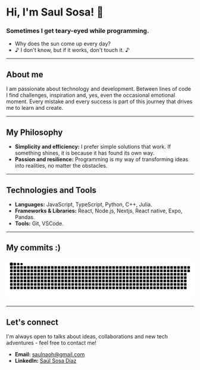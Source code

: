 # Hi, I'm Saul Sosa! 👋

### Sometimes I get teary-eyed while programming.

- Why does the sun come up every day?  
- ♪ I don't know, but if it works, don't touch it. ♪

---

## About me

I am passionate about technology and development. Between lines of code I find challenges, inspiration and, yes, even the occasional emotional moment. Every mistake and every success is part of this journey that drives me to learn and create.

---

## My Philosophy
- **Simplicity and efficiency:** I prefer simple solutions that work. If something shines, it is because it has found its own way.
- **Passion and resilience:** Programming is my way of transforming ideas into realities, no matter the obstacles.

---

## Technologies and Tools

- **Languages:** JavaScript, TypeScript, Python, C++, Julia.
- **Frameworks & Libraries:** React, Node.js, Nextjs, React native, Expo, Pandas.
- **Tools:** Git, VSCode.

---
## My commits :)
![](https://github.com/Saul-Sosa-Diaz/Saul-Sosa-Diaz/blob/output/github-contribution-grid-snake.svg)

---
## Let's connect

I'm always open to talks about ideas, collaborations and new tech adventures - feel free to contact me!
- **Email:** [saulnaoh@gmail.com](mailto:saulnaoh@gmail.com)
- **LinkedIn:** [Saúl Sosa Díaz](https://www.linkedin.com/in/sa%C3%BAl-sosa-d%C3%ADaz-169856214/)




